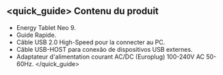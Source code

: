 ## <quick_guide> Contenu du produit

* Energy Tablet Neo 9.
* Guide Rapide.
* Câble USB 2.0 High-Speed pour la connecter au PC.
* Câble USB-HOST para conexão de dispositivos USB externes.
* Adaptateur d'alimentation courant AC/DC (Europlug) 100-240V AC 50-60Hz.
</quick_guide>
